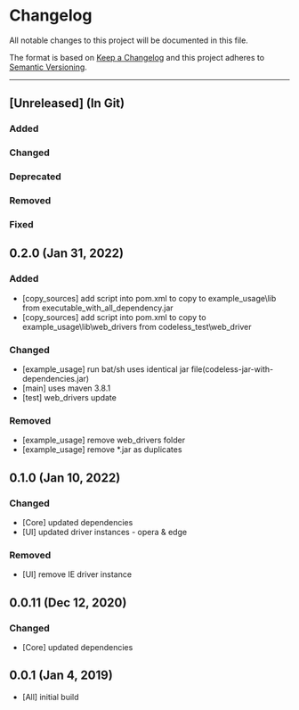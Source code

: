 # Changelog
All notable changes to this project will be documented in this file.

The format is based on [Keep a Changelog](http://keepachangelog.com/)
and this project adheres to [Semantic Versioning](http://semver.org/).

----
## [Unreleased] (In Git)

### Added

### Changed

### Deprecated

### Removed

### Fixed

## 0.2.0 (Jan 31, 2022)

### Added
* [copy_sources] add script into pom.xml to copy to example_usage\lib from executable_with_all_dependency.jar 
* [copy_sources] add script into pom.xml to copy to example_usage\lib\web_drivers from codeless_test\web_driver

### Changed
* [example_usage] run bat/sh uses identical jar file(codeless-jar-with-dependencies.jar) 
* [main] uses maven 3.8.1 
* [test] web_drivers update 

### Removed
* [example_usage] remove web_drivers folder
* [example_usage] remove *.jar as duplicates

## 0.1.0 (Jan 10, 2022)

### Changed
* [Core] updated dependencies
* [UI] updated driver instances - opera & edge

### Removed
* [UI] remove IE driver instance


## 0.0.11 (Dec 12, 2020)

### Changed
* [Core] updated dependencies

## 0.0.1 (Jan 4, 2019)

* [All] initial build
